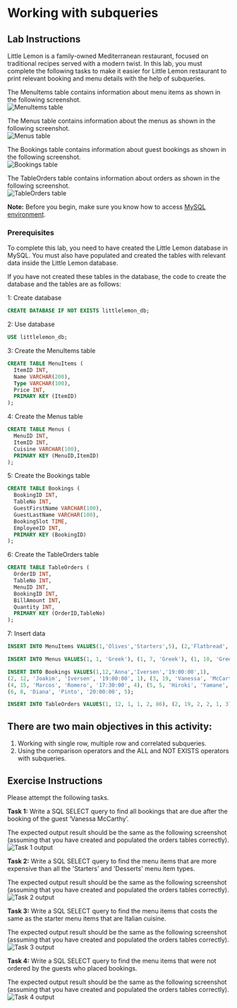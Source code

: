 # Working with subqueries 

## Lab Instructions 
Little Lemon is a family-owned Mediterranean restaurant, focused on traditional recipes served with a modern twist. In this lab, you must complete the following tasks to make it easier for Little Lemon restaurant to print relevant booking and menu details with the help of subqueries. 

The MenuItems table contains information about menu items as shown in the following screenshot.  
![MenuItems table](images/07-lab_menuitems.PNG) 

The Menus table contains information about the menus as shown in the following screenshot.  
![Menus table](images/07-lab_menus.PNG) 

The Bookings table contains information about guest bookings as shown in the following screenshot.  
![Bookings table](images/07-lab_bookings.PNG) 

The TableOrders table contains information about orders as shown in the following screenshot.  
![TableOrders table](images/07-lab_tableorders.PNG) 

**Note:** Before you begin, make sure you know how to access [MySQL environment](https://www.coursera.org/learn/database-structures-and-management-with-mysql/supplement/BSZK6/how-to-access-mysql-environment).

###  Prerequisites  
To complete this lab, you need to have created the Little Lemon database in MySQL. You must also have populated and created the tables with relevant data inside the Little Lemon database.  

If you have not created these tables in the database, the code to create the database and the tables are as follows:  

1: Create database 
```SQL 
CREATE DATABASE IF NOT EXISTS littlelemon_db; 
``` 

2: Use database 
```SQL 
USE littlelemon_db; 
``` 

3: Create the MenuItems table 
```SQL 
CREATE TABLE MenuItems ( 
  ItemID INT, 
  Name VARCHAR(200), 
  Type VARCHAR(100), 
  Price INT, 
  PRIMARY KEY (ItemID) 
);  
``` 

4: Create the Menus table 
```SQL 
CREATE TABLE Menus ( 
  MenuID INT, 
  ItemID INT, 
  Cuisine VARCHAR(100), 
  PRIMARY KEY (MenuID,ItemID) 
); 
``` 

5: Create the Bookings table 
```SQL 
CREATE TABLE Bookings ( 
  BookingID INT, 
  TableNo INT, 
  GuestFirstName VARCHAR(100), 
  GuestLastName VARCHAR(100), 
  BookingSlot TIME, 
  EmployeeID INT, 
  PRIMARY KEY (BookingID) 
);  
``` 

6: Create the TableOrders table 
```SQL 
CREATE TABLE TableOrders ( 
  OrderID INT, 
  TableNo INT, 
  MenuID INT, 
  BookingID INT, 
  BillAmount INT, 
  Quantity INT, 
  PRIMARY KEY (OrderID,TableNo) 
);  
``` 

7: Insert data 
```SQL 
INSERT INTO MenuItems VALUES(1,'Olives','Starters',5), (2,'Flatbread','Starters', 5)(3, 'Minestrone', 'Starters', 8), (4, 'Tomato bread','Starters', 8), (5, 'Falafel', 'Starters', 7), (6, 'Hummus', 'Starters', 5), (7, 'Greek salad', 'Main Courses', 15), (8, 'Bean soup', 'Main Courses', 12), (9, 'Pizza', 'Main Courses', 15), (10,'Greek yoghurt','Desserts', 7), (11, 'Ice cream', 'Desserts', 6),(12, 'Cheesecake', 'Desserts', 4), (13, 'Athens White wine', 'Drinks', 25), (14, 'Corfu Red Wine', 'Drinks', 30), (15, 'Turkish Coffee', 'Drinks', 10), (16, 'Turkish Coffee', 'Drinks', 10), (17, 'Kabasa', 'Main Courses', 17); 
```   

```SQL 
INSERT INTO Menus VALUES(1, 1, 'Greek'), (1, 7, 'Greek'), (1, 10, 'Greek'), (1, 13, 'Greek'), (2, 3, 'Italian'), (2, 9, 'Italian'), (2, 12, 'Italian'), (2, 15, 'Italian'), (3, 5, 'Turkish'), (3, 17, 'Turkish'), (3, 11, 'Turkish'), (3, 16, 'Turkish'); 
``` 

```SQL 
INSERT INTO Bookings VALUES(1,12,'Anna','Iversen','19:00:00',1),  
(2, 12, 'Joakim', 'Iversen', '19:00:00', 1), (3, 19, 'Vanessa', 'McCarthy', '15:00:00', 3), 
(4, 15, 'Marcos', 'Romero', '17:30:00', 4), (5, 5, 'Hiroki', 'Yamane', '18:30:00', 2), 
(6, 8, 'Diana', 'Pinto', '20:00:00', 5); 
``` 

```SQL 
INSERT INTO TableOrders VALUES(1, 12, 1, 1, 2, 86), (2, 19, 2, 2, 1, 37), (3, 15, 2, 3, 1, 37), (4, 5, 3, 4, 1, 40), (5, 8, 1, 5, 1, 43); 
``` 

## There are two main objectives in this activity:     
1. Working with single row, multiple row and correlated subqueries.
2. Using the comparison operators and the ALL and NOT EXISTS operators with subqueries.

## Exercise Instructions 
Please attempt the following tasks. 

**Task 1:** Write a SQL SELECT query to find all bookings that are due after the booking of the guest ‘Vanessa McCarthy’. 

The expected output result should be the same as the following screenshot (assuming that you have created and populated the orders tables correctly).<br>
![Task 1 output](images/07-task1output.PNG) 

**Task 2:** Write a SQL SELECT query to find the menu items that are more expensive than all the 'Starters' and 'Desserts' menu item types. 

The expected output result should be the same as the following screenshot (assuming that you have created and populated the orders tables correctly).<br>
![Task 2 output](images/07-task2output.PNG) 

**Task 3:**  Write a SQL SELECT query to find the menu items that costs the same as the starter menu items that are Italian cuisine. 

The expected output result should be the same as the following screenshot (assuming that you have created and populated the orders tables correctly).<br>
![Task 3 output](images/07-task3output.PNG) 

**Task 4:** Write a SQL SELECT query to find the menu items that were not ordered by the guests who placed bookings. 

The expected output result should be the same as the following screenshot (assuming that you have created and populated the orders tables correctly).<br>
![Task 4 output](images/07-task4output.PNG)